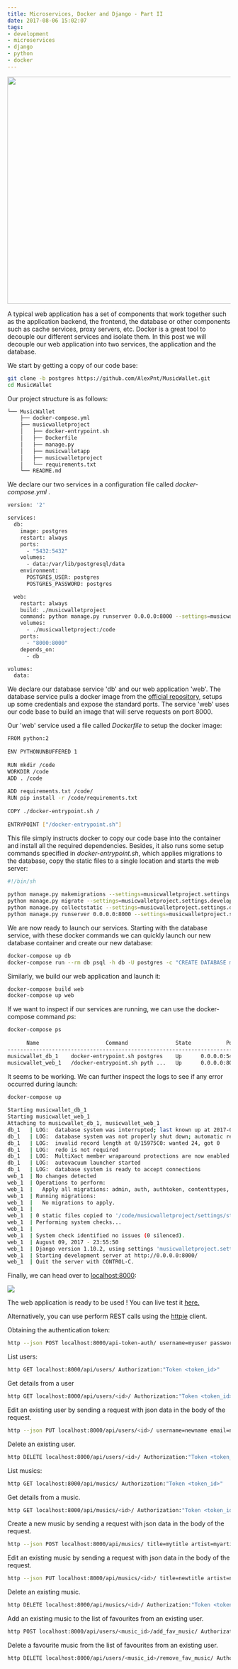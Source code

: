 ```yaml
---
title: Microservices, Docker and Django - Part II
date: 2017-08-06 15:02:07
tags: 
- development
- microservices
- django
- python
- docker
---
```


<img src="/images/dev.jpg" alt="" style="height: 512px;"/>

A typical web application has a set of components that work together such as the application backend, the frontend, the database or other components such as cache services, proxy servers, etc. Docker is a great tool to decouple our different services and isolate them. In this post we will decouple our web application  into  two services, the application and the database.

We start by getting a copy of our code base:

```bash
git clone -b postgres https://github.com/AlexPnt/MusicWallet.git
cd MusicWallet
```

Our project structure is as follows:

```bash
└── MusicWallet
    ├── docker-compose.yml
    ├── musicwalletproject
    │   ├── docker-entrypoint.sh
    │   ├── Dockerfile
    │   ├── manage.py
    │   ├── musicwalletapp
    │   ├── musicwalletproject
    │   └── requirements.txt
    └── README.md
```

We declare our two services in a configuration file called *docker-compose.yml* .

```bash
version: '2'

services:
  db:
    image: postgres
    restart: always
    ports:
      - "5432:5432"
    volumes:
      - data:/var/lib/postgresql/data
    environment:
      POSTGRES_USER: postgres
      POSTGRES_PASSWORD: postgres

  web:
    restart: always
    build: ./musicwalletproject
    command: python manage.py runserver 0.0.0.0:8000 --settings=musicwalletproject.settings.development
    volumes:
      - ./musicwalletproject:/code
    ports:
      - "8000:8000"
    depends_on:
      - db

volumes:
  data:
```

We declare our database service 'db' and our web application 'web'. The database service pulls a docker image from the [official repository](https://hub.docker.com/_/postgres/), setups up some credentials and expose the standard ports. The service 'web' uses our code base to build an image that will serve requests on port 8000. 

Our 'web' service used a file called *Dockerfile* to setup the docker image:

```bash
FROM python:2
 
ENV PYTHONUNBUFFERED 1
 
RUN mkdir /code
WORKDIR /code
ADD . /code
 
ADD requirements.txt /code/
RUN pip install -r /code/requirements.txt
 
COPY ./docker-entrypoint.sh /
 
ENTRYPOINT ["/docker-entrypoint.sh"]
```

This file simply instructs docker to copy our code base into the container and install all the required dependencies. Besides, it also runs some setup commands specified in *docker-entrypoint.sh*, which applies migrations to the database, copy the static files to a single location and starts the web server: 

```bash
#!/bin/sh
 
python manage.py makemigrations --settings=musicwalletproject.settings.development
python manage.py migrate --settings=musicwalletproject.settings.development
python manage.py collectstatic --settings=musicwalletproject.settings.development --noinput
python manage.py runserver 0.0.0.0:8000 --settings=musicwalletproject.settings.development
```


We are now ready to launch our services. Starting with the database service, with these docker commands we can quickly launch our new database container and create our new database:   
```bash
docker-compose up db
docker-compose run --rm db psql -h db -U postgres -c "CREATE DATABASE musicwallet_db" 
```

Similarly, we build our web application and launch it:
```bash
docker-compose build web
docker-compose up web
```

If we want to inspect if our services are running, we can use the docker-compose command _ps_:
```bash
docker-compose ps
  
      Name                     Command               State           Ports          
-----------------------------------------------------------------------------------
musicwallet_db_1    docker-entrypoint.sh postgres    Up      0.0.0.0:5432->5432/tcp 
musicwallet_web_1   /docker-entrypoint.sh pyth ...   Up      0.0.0.0:8000->8000/tcp 
```

It seems to be working. We can further inspect the logs to see if any error occurred during launch:

```bash
docker-compose up
 
Starting musicwallet_db_1
Starting musicwallet_web_1
Attaching to musicwallet_db_1, musicwallet_web_1
db_1   | LOG:  database system was interrupted; last known up at 2017-08-09 23:44:42 UTC
db_1   | LOG:  database system was not properly shut down; automatic recovery in progress
db_1   | LOG:  invalid record length at 0/15975C0: wanted 24, got 0
db_1   | LOG:  redo is not required
db_1   | LOG:  MultiXact member wraparound protections are now enabled
db_1   | LOG:  autovacuum launcher started
db_1   | LOG:  database system is ready to accept connections
web_1  | No changes detected
web_1  | Operations to perform:
web_1  |   Apply all migrations: admin, auth, authtoken, contenttypes, musicwalletapp, sessions
web_1  | Running migrations:
web_1  |   No migrations to apply.
web_1  | 
web_1  | 0 static files copied to '/code/musicwalletproject/settings/static', 93 unmodified.
web_1  | Performing system checks...
web_1  | 
web_1  | System check identified no issues (0 silenced).
web_1  | August 09, 2017 - 23:55:50
web_1  | Django version 1.10.2, using settings 'musicwalletproject.settings.development'
web_1  | Starting development server at http://0.0.0.0:8000/
web_1  | Quit the server with CONTROL-C.
```

Finally, we can head over to [localhost:8000](localhost:8000):

![](/images/musicwallet.png)

The web application is ready to be used ! You can live test it [here.](http://musicwallet.pythonanywhere.com/)

Alternatively, you can use perform REST calls using the [httpie](https://httpie.org/) client.

Obtaining the authentication token:

```bash
http --json POST localhost:8000/api-token-auth/ username=myuser password=mypassword
```

List users:
```bash
http GET localhost:8000/api/users/ Authorization:"Token <token_id>"
```
Get details from a user
```bash
http GET localhost:8000/api/users/<id>/ Authorization:"Token <token_id>"
```
Edit an existing user by sending a request with json data in the body of the request.
```bash
http --json PUT localhost:8000/api/users/<id>/ username=newname email=newemail password=newpassword Authorization:"Token <token_id>"
```
Delete an existing user.
```bash
http DELETE localhost:8000/api/users/<id>/ Authorization:"Token <token_id>"
```
List musics:
```bash
http GET localhost:8000/api/musics/ Authorization:"Token <token_id>"
```
Get details from a music.
```bash
http GET localhost:8000/api/musics/<id>/ Authorization:"Token <token_id>"
```
Create a new music by sending a request with json data in the body of the request.
```bash
http --json POST localhost:8000/api/musics/ title=mytitle artist=myartist album=myalbum Authorization:"Token <token_id>"
```
Edit an existing music by sending a request with json data in the body of the request.
```bash
http --json PUT localhost:8000/api/musics/<id>/ title=newtitle artist=newartist album=newalbum Authorization:"Token <token_id>"
```
Delete an existing music.
```bash
http DELETE localhost:8000/api/musics/<id>/ Authorization:"Token <token_id>"
```
Add an existing music to the list of favourites from an existing user.
```bash
http POST localhost:8000/api/users/<music_id>/add_fav_music/ Authorization:"Token <token_id>"
```
Delete a favourite music from the list of favourites from an existing user.
```bash
http DELETE localhost:8000/api/users/<music_id>/remove_fav_music/ Authorization:"Token <token_id>"
```







